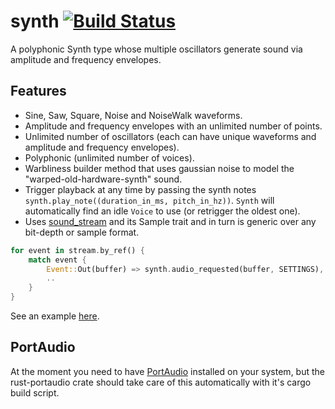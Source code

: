 # synth [![Build Status](https://travis-ci.org/RustAudio/synth.svg?branch=master)](https://travis-ci.org/RustAudio/synth)

A polyphonic Synth type whose multiple oscillators generate sound via amplitude and frequency envelopes.

Features
--------

- Sine, Saw, Square, Noise and NoiseWalk waveforms.
- Amplitude and frequency envelopes with an unlimited number of points.
- Unlimited number of oscillators (each can have unique waveforms and amplitude and frequency envelopes).
- Polyphonic (unlimited number of voices).
- Warbliness builder method that uses gaussian noise to model the "warped-old-hardware-synth" sound.
- Trigger playback at any time by passing the synth notes `synth.play_note((duration_in_ms, pitch_in_hz))`. `Synth` will automatically find an idle `Voice` to use (or retrigger the oldest one).
- Uses [sound_stream](https://github.com/RustAudio/sound_stream) and its Sample trait and in turn is generic over any bit-depth or sample format.

```Rust
for event in stream.by_ref() {
    match event {
        Event::Out(buffer) => synth.audio_requested(buffer, SETTINGS),
        ..
    }
}
```

See an example [here](https://github.com/RustAudio/synth/blob/master/examples/test.rs).

PortAudio
---------

At the moment you need to have [PortAudio](http://www.portaudio.com/download.html) installed on your system, but the rust-portaudio crate should take care of this automatically with it's cargo build script.
